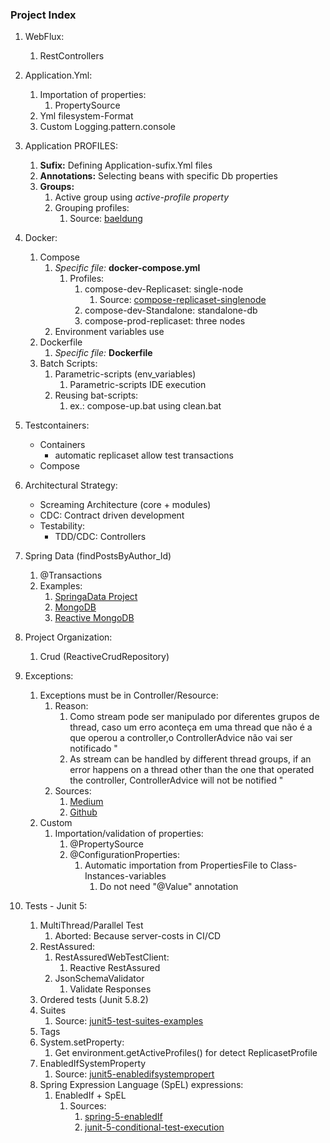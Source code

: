 ### Project Index

1. WebFlux:
    1. RestControllers


2. Application.Yml:
    1. Importation of properties:
        1. PropertySource
    2. Yml filesystem-Format
    3. Custom Logging.pattern.console


3. Application PROFILES:
    1. **Sufix:** Defining Application-sufix.Yml files
    2. **Annotations:** Selecting beans with specific Db properties
    3. **Groups:**
        1. Active group using _active-profile property_
        2. Grouping profiles:
           1. Source:  [baeldung](https://www.baeldung.com/spring-profiles#4-profile-groups)


4. Docker:
    1. Compose
        1. _Specific file:_ **docker-compose.yml**
           1. Profiles:
              1. compose-dev-Replicaset: single-node
                 1. Source: [compose-replicaset-singlenode](https://stackoverflow.com/questions/60671005/docker-compose-for-mongodb-replicaset)
              2. compose-dev-Standalone: standalone-db
              3. compose-prod-replicaset: three nodes
        2. Environment variables use
    2. Dockerfile
        1. _Specific file:_ **Dockerfile**
    3. Batch Scripts:
        1. Parametric-scripts (env_variables)
            1. Parametric-scripts IDE execution
        2. Reusing bat-scripts:
            1. ex.: compose-up.bat using clean.bat


5. Testcontainers:
    * Containers
      * automatic replicaset allow test transactions
    * Compose


6. Architectural Strategy:
    * Screaming Architecture (core + modules)
    * CDC: Contract driven development
    * Testability:
        * TDD/CDC: Controllers

7. Spring Data  (findPostsByAuthor_Id)
    1. @Transactions
    3. Examples:
        1. [SpringaData Project](https://github.com/spring-projects/spring-data-examples)
        2. [MongoDB](https://github.com/spring-projects/spring-data-examples/tree/main/mongodb)
        3. [Reactive MongoDB](https://github.com/spring-projects/spring-data-examples/tree/main/mongodb/reactive)


8. Project Organization:
    1. Crud (ReactiveCrudRepository)


9. Exceptions:
    1. Exceptions must be in  Controller/Resource:
        1. Reason:
            1. Como stream pode ser manipulado por diferentes grupos de thread, caso um erro aconteça em uma thread que não é a que operou a controller,o ControllerAdvice não vai ser notificado "
            2. As stream can be handled by different thread groups, if an error happens on a thread other than the one that operated the controller, ControllerAdvice will not be notified "
        2. Sources:
           1.  [Medium](https://medium.com/nstech/programa%C3%A7%C3%A3o-reativa-com-spring-boot-webflux-e-mongodb-chega-de-sofrer-f92fb64517c3)
           2. [Github](https://github.com/netshoes/blog-spring-reactive)
    2. Custom
        1. Importation/validation of properties:
            1. @PropertySource
            2. @ConfigurationProperties:
                1. Automatic importation from PropertiesFile to Class-Instances-variables
                    1. Do not need "@Value" annotation


10. Tests - Junit 5:
    1. MultiThread/Parallel Test
        1. Aborted: Because server-costs in CI/CD
    2. RestAssured:
        1. RestAssuredWebTestClient:
            1. Reactive RestAssured
        2. JsonSchemaValidator
            1. Validate Responses
    3. Ordered tests (Junit 5.8.2)
    4. Suites
       1. Source:  [junit5-test-suites-examples](https://howtodoinjava.com/junit5/junit5-test-suites-examples/)
    5. Tags
    6. System.setProperty:
       1. Get environment.getActiveProfiles() for detect ReplicasetProfile
    7. EnabledIfSystemProperty
       1. Source:  [junit5-enabledifsystempropert](https://self-learning-java-tutorial.blogspot.com/2021/07/junit5-enabledifsystemproperty.html)
    8. Spring Expression Language (SpEL) expressions:
       1. EnabledIf + SpEL
          1. Sources:
             1. [spring-5-enabledIf](https://www.baeldung.com/spring-5-enabledIf)
             2. [junit-5-conditional-test-execution](https://www.baeldung.com/junit-5-conditional-test-execution)